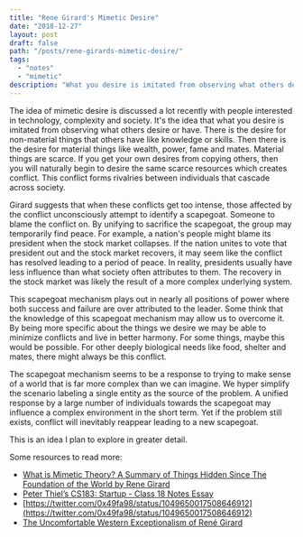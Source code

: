 ```yaml
---
title: "Rene Girard's Mimetic Desire"
date: "2018-12-27"
layout: post
draft: false
path: "/posts/rene-girards-mimetic-desire/"
tags:
  - "notes"
  - "mimetic"
description: "What you desire is imitated from observing what others desire or have."
---
```


The idea of mimetic desire is discussed a lot recently with people interested in technology, complexity and society. It's the idea that what you desire is imitated from observing what others desire or have. There is the desire for non-material things that others have like knowledge or skills. Then there is the desire for material things like wealth, power, fame and mates. Material things are scarce. If you get your own desires from copying others, then you will naturally begin to desire the same scarce resources which creates conflict. This conflict forms rivalries between individuals that cascade across society.

Girard suggests that when these conflicts get too intense, those affected by the conflict unconsciously attempt to identify a scapegoat. Someone to blame the conflict on. By unifying to sacrifice the scapegoat, the group may temporarily find peace. For example, a nation's people might blame its president when the stock market collapses. If the nation unites to vote that president out and the stock market recovers, it may seem like the conflict has resolved leading to a period of peace. In reality, presidents usually have less influence than what society often attributes to them. The recovery in the stock market was likely the result of a more complex underlying system.

This scapegoat mechanism plays out in nearly all positions of power where both success and failure are over attributed to the leader. Some think that the knowledge of this scapegoat mechanism may allow us to overcome it. By being more specific about the things we desire we may be able to minimize conflicts and live in better harmony. For some things, maybe this would be possible. For other deeply biological needs like food, shelter and mates, there might always be this conflict.

The scapegoat mechanism seems to be a response to trying to make sense of a world that is far more complex than we can imagine. We hyper simplify the scenario labeling a single entity as the source of the problem. A unified response by a large number of individuals towards the scapegoat may influence a complex environment in the short term. Yet if the problem still exists, conflict will inevitably reappear leading to a new scapegoat.

This is an idea I plan to explore in greater detail.

Some resources to read more:

- [What is Mimetic Theory? A Summary of Things Hidden Since The Foundation of the World by Rene Girard](https://taylorpearson.me/book-review/mimetic-theory-things-hidden-since-the-foundation-of-the-world/)
- [Peter Thiel’s CS183: Startup - Class 18 Notes Essay](http://blakemasters.com/post/24578683805/peter-thiels-cs183-startup-class-18-notes)
- [https://twitter.com/0x49fa98/status/1049650017508646912](https://twitter.com/0x49fa98/status/1049650017508646912)
- [The Uncomfortable Western Exceptionalism of René Girard](https://www.mythinking.rocks/WillMartin/rene_girard)
